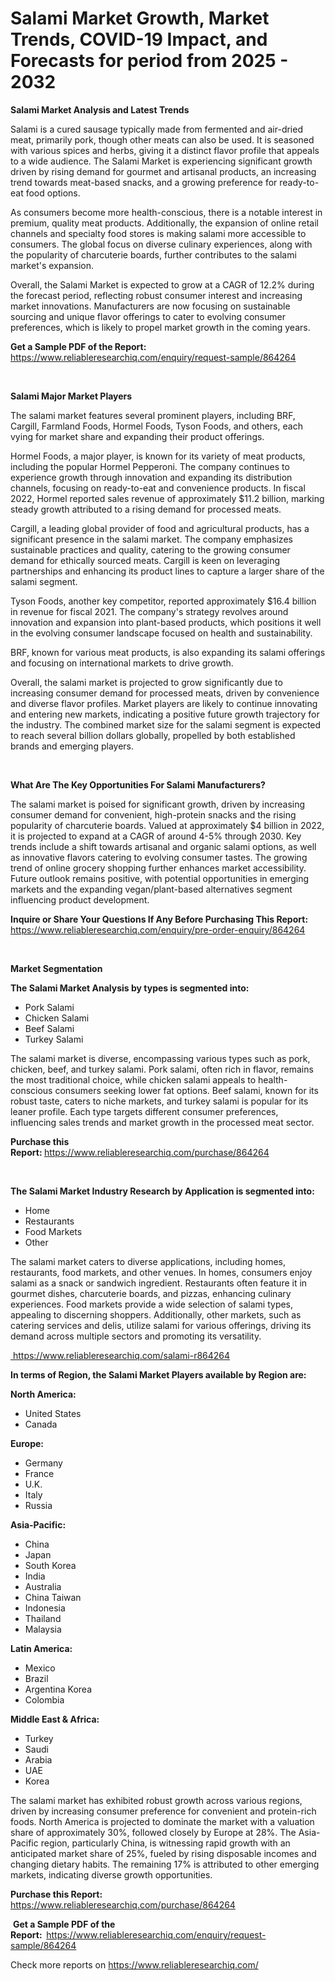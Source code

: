 <p><h1>Salami Market Growth, Market Trends, COVID-19 Impact, and Forecasts for period from 2025 - 2032</h1></p><p><strong>Salami Market Analysis and Latest Trends</strong></p>
<p><p>Salami is a cured sausage typically made from fermented and air-dried meat, primarily pork, though other meats can also be used. It is seasoned with various spices and herbs, giving it a distinct flavor profile that appeals to a wide audience. The Salami Market is experiencing significant growth driven by rising demand for gourmet and artisanal products, an increasing trend towards meat-based snacks, and a growing preference for ready-to-eat food options.</p><p>As consumers become more health-conscious, there is a notable interest in premium, quality meat products. Additionally, the expansion of online retail channels and specialty food stores is making salami more accessible to consumers. The global focus on diverse culinary experiences, along with the popularity of charcuterie boards, further contributes to the salami market's expansion.</p><p>Overall, the Salami Market is expected to grow at a CAGR of 12.2% during the forecast period, reflecting robust consumer interest and increasing market innovations. Manufacturers are now focusing on sustainable sourcing and unique flavor offerings to cater to evolving consumer preferences, which is likely to propel market growth in the coming years.</p></p>
<p><strong>Get a Sample PDF of the Report:&nbsp;</strong> <a href="https://www.reliableresearchiq.com/enquiry/request-sample/864264?utm_campaign=2384&utm_medium=2&utm_source=Github&utm_content=ia&utm_term=07042025&utm_id=salami">https://www.reliableresearchiq.com/enquiry/request-sample/864264</a></p>
<p>&nbsp;</p>
<p><strong>Salami Major Market Players</strong></p>
<p><p>The salami market features several prominent players, including BRF, Cargill, Farmland Foods, Hormel Foods, Tyson Foods, and others, each vying for market share and expanding their product offerings. </p><p>Hormel Foods, a major player, is known for its variety of meat products, including the popular Hormel Pepperoni. The company continues to experience growth through innovation and expanding its distribution channels, focusing on ready-to-eat and convenience products. In fiscal 2022, Hormel reported sales revenue of approximately $11.2 billion, marking steady growth attributed to a rising demand for processed meats.</p><p>Cargill, a leading global provider of food and agricultural products, has a significant presence in the salami market. The company emphasizes sustainable practices and quality, catering to the growing consumer demand for ethically sourced meats. Cargill is keen on leveraging partnerships and enhancing its product lines to capture a larger share of the salami segment.</p><p>Tyson Foods, another key competitor, reported approximately $16.4 billion in revenue for fiscal 2021. The company's strategy revolves around innovation and expansion into plant-based products, which positions it well in the evolving consumer landscape focused on health and sustainability.</p><p>BRF, known for various meat products, is also expanding its salami offerings and focusing on international markets to drive growth.</p><p>Overall, the salami market is projected to grow significantly due to increasing consumer demand for processed meats, driven by convenience and diverse flavor profiles. Market players are likely to continue innovating and entering new markets, indicating a positive future growth trajectory for the industry. The combined market size for the salami segment is expected to reach several billion dollars globally, propelled by both established brands and emerging players.</p></p>
<p>&nbsp;</p>
<p><strong>What Are The Key Opportunities For Salami Manufacturers?</strong></p>
<p><p>The salami market is poised for significant growth, driven by increasing consumer demand for convenient, high-protein snacks and the rising popularity of charcuterie boards. Valued at approximately $4 billion in 2022, it is projected to expand at a CAGR of around 4-5% through 2030. Key trends include a shift towards artisanal and organic salami options, as well as innovative flavors catering to evolving consumer tastes. The growing trend of online grocery shopping further enhances market accessibility. Future outlook remains positive, with potential opportunities in emerging markets and the expanding vegan/plant-based alternatives segment influencing product development.</p></p>
<p><strong>Inquire or Share Your Questions If Any Before Purchasing This Report:</strong> <a href="https://www.reliableresearchiq.com/enquiry/pre-order-enquiry/864264?utm_campaign=2384&utm_medium=2&utm_source=Github&utm_content=ia&utm_term=07042025&utm_id=salami">https://www.reliableresearchiq.com/enquiry/pre-order-enquiry/864264</a></p>
<p>&nbsp;</p>
<p><strong>Market Segmentation</strong></p>
<p><strong>The Salami Market Analysis by types is segmented into:</strong></p>
<p><ul><li>Pork Salami</li><li>Chicken Salami</li><li>Beef Salami</li><li>Turkey Salami</li></ul></p>
<p><p>The salami market is diverse, encompassing various types such as pork, chicken, beef, and turkey salami. Pork salami, often rich in flavor, remains the most traditional choice, while chicken salami appeals to health-conscious consumers seeking lower fat options. Beef salami, known for its robust taste, caters to niche markets, and turkey salami is popular for its leaner profile. Each type targets different consumer preferences, influencing sales trends and market growth in the processed meat sector.</p></p>
<p><strong>Purchase this Report:&nbsp;</strong><a href="https://www.reliableresearchiq.com/purchase/864264?utm_campaign=2384&utm_medium=2&utm_source=Github&utm_content=ia&utm_term=07042025&utm_id=salami">https://www.reliableresearchiq.com/purchase/864264</a></p>
<p>&nbsp;</p>
<p><strong>The Salami Market Industry Research by Application is segmented into:</strong></p>
<p><ul><li>Home</li><li>Restaurants</li><li>Food Markets</li><li>Other</li></ul></p>
<p><p>The salami market caters to diverse applications, including homes, restaurants, food markets, and other venues. In homes, consumers enjoy salami as a snack or sandwich ingredient. Restaurants often feature it in gourmet dishes, charcuterie boards, and pizzas, enhancing culinary experiences. Food markets provide a wide selection of salami types, appealing to discerning shoppers. Additionally, other markets, such as catering services and delis, utilize salami for various offerings, driving its demand across multiple sectors and promoting its versatility.</p></p>
<p><a href="https://www.reliableresearchiq.com/salami-r864264?utm_campaign=2384&utm_medium=2&utm_source=Github&utm_content=ia&utm_term=07042025&utm_id=salami">&nbsp;https://www.reliableresearchiq.com/salami-r864264</a></p>
<p><strong>In terms of Region, the Salami Market Players available by Region are:</strong></p>
<p>
    <p> <strong> North America: </strong>
        <ul>
            <li>United States</li>
            <li>Canada</li>
        </ul>
        </p> 
    <p> <strong> Europe: </strong>
        <ul>
            <li>Germany</li>
            <li>France</li>
            <li>U.K.</li>
            <li>Italy</li>
            <li>Russia</li>
        </ul>
        </p> 
    <p> <strong> Asia-Pacific: </strong>
        <ul>
            <li>China</li>
            <li>Japan</li>
            <li>South Korea</li>
            <li>India</li>
            <li>Australia</li>
            <li>China Taiwan</li>
            <li>Indonesia</li>
            <li>Thailand</li>
            <li>Malaysia</li>
        </ul>
        </p> 
    <p> <strong> Latin America: </strong>
        <ul>
            <li>Mexico</li>
            <li>Brazil</li>
            <li>Argentina Korea</li>
            <li>Colombia</li>
        </ul>
        </p> 
    <p> <strong> Middle East & Africa: </strong>
        <ul>
            <li>Turkey</li>
            <li>Saudi</li>
            <li>Arabia</li>
            <li>UAE</li>
            <li>Korea</li>
        </ul>
    </p>
    </p>
<p><p>The salami market has exhibited robust growth across various regions, driven by increasing consumer preference for convenient and protein-rich foods. North America is projected to dominate the market with a valuation share of approximately 30%, followed closely by Europe at 28%. The Asia-Pacific region, particularly China, is witnessing rapid growth with an anticipated market share of 25%, fueled by rising disposable incomes and changing dietary habits. The remaining 17% is attributed to other emerging markets, indicating diverse growth opportunities.</p></p>
<p><strong>Purchase this Report: </strong><a href="https://www.reliableresearchiq.com/purchase/864264?utm_campaign=2384&utm_medium=2&utm_source=Github&utm_content=ia&utm_term=07042025&utm_id=salami">https://www.reliableresearchiq.com/purchase/864264</a></p>
<p>&nbsp;<strong>Get a Sample PDF of the Report:&nbsp;&nbsp;</strong><a href="https://www.reliableresearchiq.com/enquiry/request-sample/864264?utm_campaign=2384&utm_medium=2&utm_source=Github&utm_content=ia&utm_term=07042025&utm_id=salami">https://www.reliableresearchiq.com/enquiry/request-sample/864264</a></p>
<p><strong></strong></p>
<p>Check more reports on <a href="https://www.reliableresearchiq.com/?utm_campaign=2384&utm_medium=2&utm_source=Github&utm_content=ia&utm_term=07042025&utm_id=salami">https://www.reliableresearchiq.com/</a></p>